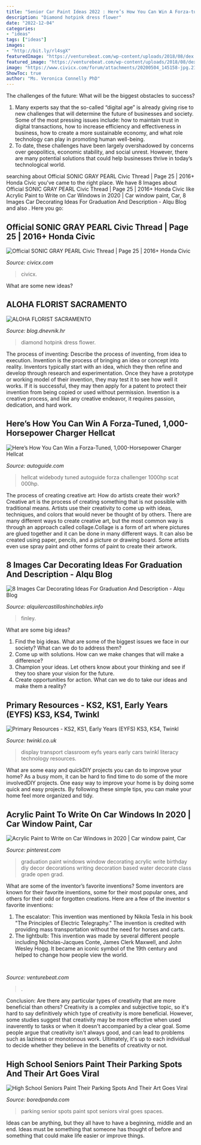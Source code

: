 ```yaml
---
title: "Senior Car Paint Ideas 2022 : Here’s How You Can Win A Forza-tuned, 1,000-horsepower Charger Hellcat"
description: "Diamond hotpink dress flower"
date: "2022-12-04"
categories:
- "ideas"
tags: ["ideas"]
images:
- "http://bit.ly/rl4sgX"
featuredImage: "https://venturebeat.com/wp-content/uploads/2018/08/dex.png?w=800"
featured_image: "https://venturebeat.com/wp-content/uploads/2018/08/dex.png?w=800"
image: "https://www.civicx.com/forum/attachments/20200504_145158-jpg.216740/"
ShowToc: true
author: "Ms. Veronica Connelly PhD"
---
```



The challenges of the future: What will be the biggest obstacles to success?
1. Many experts say that the so-called “digital age” is already giving rise to new challenges that will determine the future of businesses and society. Some of the most pressing issues include: how to maintain trust in digital transactions, how to increase efficiency and effectiveness in business, how to create a more sustainable economy, and what role technology can play in promoting human well-being.
2. To date, these challenges have been largely overshadowed by concerns over geopolitics, economic stability, and social unrest. However, there are many potential solutions that could help businesses thrive in today’s technological world.

	

		
searching about Official SONIC GRAY PEARL Civic Thread | Page 25 | 2016+ Honda Civic you've came to the right place. We have 8 Images about Official SONIC GRAY PEARL Civic Thread | Page 25 | 2016+ Honda Civic like Acrylic Paint to Write on Car Windows in 2020 | Car window paint, Car, 8 Images Car Decorating Ideas For Graduation And Description - Alqu Blog and also . Here you go:
		
    
## Official SONIC GRAY PEARL Civic Thread | Page 25 | 2016+ Honda Civic

<img loading=lazy src="https://www.civicx.com/forum/attachments/20200504_145158-jpg.216740/" onerror="this.onerror=null;this.src='https://tse2.mm.bing.net/th?id=OIP.Ec-XBi5EkCoslCFoovEtbwHaFj&amp;pid=15.1';" alt="Official SONIC GRAY PEARL Civic Thread | Page 25 | 2016+ Honda Civic">

_Source: civicx.com_

>civicx. 

	

What are some new ideas?
 

    
## ALOHA FLORIST SACRAMENTO

<img loading=lazy src="http://bit.ly/rl4sgX" onerror="this.onerror=null;this.src='https://tse3.mm.bing.net/th?id=OIP.KdSXCNAet7Aw51lC6eSthAHaFO&amp;pid=15.1';" alt="ALOHA FLORIST SACRAMENTO">

_Source: blog.dnevnik.hr_

>diamond hotpink dress flower. 

	

The process of inventing: Describe the process of inventing, from idea to execution.
Invention is the process of bringing an idea or concept into reality. Inventors typically start with an idea, which they then refine and develop through research and experimentation. Once they have a prototype or working model of their invention, they may test it to see how well it works. If it is successful, they may then apply for a patent to protect their invention from being copied or used without permission. Invention is a creative process, and like any creative endeavor, it requires passion, dedication, and hard work.

    
## Here’s How You Can Win A Forza-Tuned, 1,000-Horsepower Charger Hellcat

<img loading=lazy src="https://www.autoguide.com/blog/wp-content/uploads/2021/03/Hellcat-Giveaway-671x411.jpg" onerror="this.onerror=null;this.src='https://tse2.mm.bing.net/th?id=OIP.ahen6nrwWozfmQVfBdUF0wHaEi&amp;pid=15.1';" alt="Here’s How You Can Win a Forza-Tuned, 1,000-Horsepower Charger Hellcat">

_Source: autoguide.com_

>hellcat widebody tuned autoguide forza challenger 1000hp scat 000hp. 

	

The process of creating creative art: How do artists create their work?
Creative art is the process of creating something that is not possible with traditional means. Artists use their creativity to come up with ideas, techniques, and colors that would never be thought of by others. There are many different ways to create creative art, but the most common way is through an approach called collage.Collage is a form of art where pictures are glued together and it can be done in many different ways. It can also be created using paper, pencils, and a picture or drawing board. Some artists even use spray paint and other forms of paint to create their artwork.

    
## 8 Images Car Decorating Ideas For Graduation And Description - Alqu Blog

<img loading=lazy src="https://alquilercastilloshinchables.info/wp-content/uploads/2020/06/Image-result-for-ideas-for-decorating-car-for-graduation-With-....jpg" onerror="this.onerror=null;this.src='https://tse3.mm.bing.net/th?id=OIP.r4dliJ7enMGoyVoiSz0RFwHaFj&amp;pid=15.1';" alt="8 Images Car Decorating Ideas For Graduation And Description - Alqu Blog">

_Source: alquilercastilloshinchables.info_

>finley. 

	

What are some big ideas?
1. Find the big ideas. What are some of the biggest issues we face in our society? What can we do to address them?
2. Come up with solutions. How can we make changes that will make a difference?
3. Champion your ideas. Let others know about your thinking and see if they too share your vision for the future.
4. Create opportunities for action. What can we do to take our ideas and make them a reality?

    
## Primary Resources - KS2, KS1, Early Years (EYFS) KS3, KS4, Twinkl

<img loading=lazy src="https://images.twinkl.co.uk/tw1n/image/private/t_630_eco/u/classroom_display/image/twinkl_photo_1042_130413127pm03.jpg" onerror="this.onerror=null;this.src='https://tse1.mm.bing.net/th?id=OIP.dz2xzK9TiXHnKyOxx5xZMQHaFj&amp;pid=15.1';" alt="Primary Resources - KS2, KS1, Early Years (EYFS) KS3, KS4, Twinkl">

_Source: twinkl.co.uk_

>display transport classroom eyfs years early cars twinkl literacy technology resources. 

	

What are some easy and quickDIY projects you can do to improve your home?
As a busy mom, it can be hard to find time to do some of the more involvedDIY projects. One easy way to improve your home is by doing some quick and easy projects. By following these simple tips, you can make your home feel more organized and tidy.

    
## Acrylic Paint To Write On Car Windows In 2020 | Car Window Paint, Car

<img loading=lazy src="https://i.pinimg.com/736x/50/e0/1a/50e01a56490d31d89a64dad072df9ead.jpg" onerror="this.onerror=null;this.src='https://tse4.mm.bing.net/th?id=OIP.aOBUMWSqAhcQF2fObtgBZgHaLH&amp;pid=15.1';" alt="Acrylic Paint to Write on Car Windows in 2020 | Car window paint, Car">

_Source: pinterest.com_

>graduation paint windows window decorating acrylic write birthday diy decor decorations writing decoration based water decorate class grade open grad. 

	

What are some of the inventor’s favorite inventions?
Some inventors are known for their favorite inventions, some for their most popular ones, and others for their odd or forgotten creations. Here are a few of the inventor s favorite inventions:
1. The escalator: This invention was mentioned by Nikola Tesla in his book "The Principles of Electric Telegraphy." The invention is credited with providing mass transportation without the need for horses and carts.
2. The lightbulb: This invention was made by several different people including Nicholas-Jacques Conte, James Clerk Maxwell, and John Wesley Hogg. It became an iconic symbol of the 19th century and helped to change how people view the world.

    
## 

<img loading=lazy src="https://venturebeat.com/wp-content/uploads/2018/08/dex.png?w=800" onerror="this.onerror=null;this.src='https://tse1.mm.bing.net/th?id=OIP.Uq3ZXNU3ZFPO0gOvFsaKEQHaEH&amp;pid=15.1';" alt="">

_Source: venturebeat.com_

>. 

	

Conclusion: Are there any particular types of creativity that are more beneficial than others?
Creativity is a complex and subjective topic, so it's hard to say definitively which type of creativity is more beneficial. However, some studies suggest that creativity may be more effective when used inaverently to tasks or when it doesn't accompanied by a clear goal. Some people argue that creativity isn't always good, and can lead to problems such as laziness or monotonous work. Ultimately, it's up to each individual to decide whether they believe in the benefits of creativity or not.

    
## High School Seniors Paint Their Parking Spots And Their Art Goes Viral

<img loading=lazy src="http://static.boredpanda.com/blog/wp-content/uploads/2016/08/high-school-senior-parking-spot-art-12-57bff22af1017__700.jpg" onerror="this.onerror=null;this.src='https://tse2.mm.bing.net/th?id=OIP.JwYD2o-QwpsrqTctNnRnfwHaH7&amp;pid=15.1';" alt="High School Seniors Paint Their Parking Spots And Their Art Goes Viral">

_Source: boredpanda.com_

>parking senior spots paint spot seniors viral goes spaces. 

	

Ideas can be anything, but they all have to have a beginning, middle and an end. Ideas must be something that someone has thought of before and something that could make life easier or improve things.

